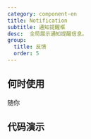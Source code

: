 ```yaml
---
category: component-en
title: Notification
subtitle: 通知提醒框
desc:  全局展示通知提醒信息。
group:
  title: 反馈
  order: 5
---
```


## 何时使用

随你

## 代码演示

<example src="./examples/basic.md" title="基础用法" />

